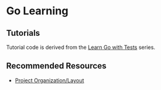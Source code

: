 # Go Learning

## Tutorials

Tutorial code is derived from the [Learn Go with Tests](https://quii.gitbook.io/learn-go-with-tests) series.

## Recommended Resources

- [Project Organization/Layout](https://github.com/golang-standards/project-layout)